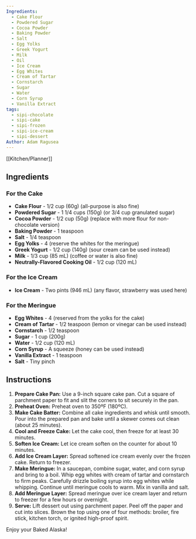 ```yaml
---
Ingredients:
  - Cake Flour
  - Powdered Sugar
  - Cocoa Powder
  - Baking Powder
  - Salt
  - Egg Yolks
  - Greek Yogurt
  - Milk
  - Oil
  - Ice Cream
  - Egg Whites
  - Cream of Tartar
  - Cornstarch
  - Sugar
  - Water
  - Corn Syrup
  - Vanilla Extract
tags:
  - sipi-chocolate
  - sipi-cake
  - sipi-frozen
  - sipi-ice-cream
  - sipi-dessert
Author: Adam Ragusea
---
```

[[Kitchen/Planner]]
## Ingredients

### For the Cake
- **Cake Flour** - 1/2 cup (60g) (all-purpose is also fine)
- **Powdered Sugar** - 1 1/4 cups (150g) (or 3/4 cup granulated sugar)
- **Cocoa Powder** - 1/2 cup (50g) (replace with more flour for non-chocolate version)
- **Baking Powder** - 1 teaspoon
- **Salt** - 1/4 teaspoon
- **Egg Yolks** - 4 (reserve the whites for the meringue)
- **Greek Yogurt** - 1/2 cup (140g) (sour cream can be used instead)
- **Milk** - 1/3 cup (85 mL) (coffee or water is also fine)
- **Neutrally-Flavored Cooking Oil** - 1/2 cup (120 mL)

### For the Ice Cream
- **Ice Cream** - Two pints (946 mL) (any flavor, strawberry was used here)

### For the Meringue
- **Egg Whites** - 4 (reserved from the yolks for the cake)
- **Cream of Tartar** - 1/2 teaspoon (lemon or vinegar can be used instead)
- **Cornstarch** - 1/2 teaspoon
- **Sugar** - 1 cup (200g)
- **Water** - 1/2 cup (120 mL)
- **Corn Syrup** - A squeeze (honey can be used instead)
- **Vanilla Extract** - 1 teaspoon
- **Salt** - Tiny pinch

## Instructions

1. **Prepare Cake Pan:** Use a 9-inch square cake pan. Cut a square of parchment paper to fit and slit the corners to sit securely in the pan.
2. **Preheat Oven:** Preheat oven to 350ºF (180ºC).
3. **Make Cake Batter:** Combine all cake ingredients and whisk until smooth. Pour into the prepared pan and bake until a skewer comes out clean (about 25 minutes).
4. **Cool and Freeze Cake:** Let the cake cool, then freeze for at least 30 minutes.
5. **Soften Ice Cream:** Let ice cream soften on the counter for about 10 minutes.
6. **Add Ice Cream Layer:** Spread softened ice cream evenly over the frozen cake. Return to freezer.
7. **Make Meringue:** In a saucepan, combine sugar, water, and corn syrup and bring to a boil. Whip egg whites with cream of tartar and cornstarch to firm peaks. Carefully drizzle boiling syrup into egg whites while whipping. Continue until meringue cools to warm. Mix in vanilla and salt.
8. **Add Meringue Layer:** Spread meringue over ice cream layer and return to freezer for a few hours or overnight.
9. **Serve:** Lift dessert out using parchment paper. Peel off the paper and cut into slices. Brown the top using one of four methods: broiler, fire stick, kitchen torch, or ignited high-proof spirit.

Enjoy your Baked Alaska!
